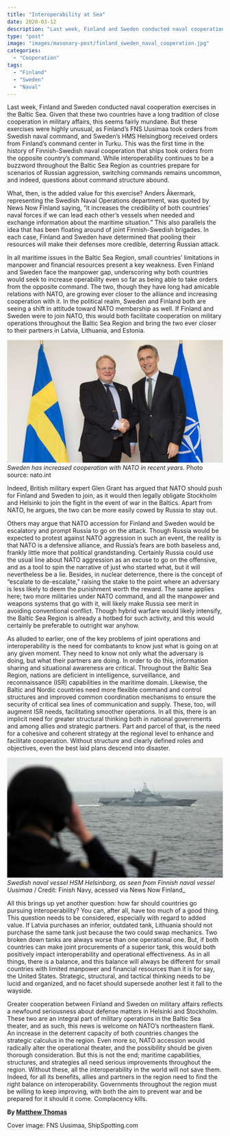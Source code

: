 ```yaml
---
title: "Interoperability at Sea"
date: 2020-03-12
description: "Last week, Finland and Sweden conducted naval cooperation exercises in the Baltic Sea."
type: "post"
image: "images/masonary-post/finland_sweden_naval_cooperation.jpg"
categories: 
  - "Cooperation"
tags:
  - "Finland"
  - "Sweden"
  - "Naval" 
---
```


Last week, Finland and Sweden conducted naval cooperation exercises in the Baltic Sea. Given that these two countries have a long tradition of close cooperation in military affairs, this seems fairly mundane. But these exercises were highly unusual, as Finland’s FNS Uusimaa took orders from Swedish naval command, and Sweden’s HMS Helsingborg received orders from Finland’s command center in Turku. This was the first time in the history of Finnish-Swedish naval cooperation that ships took orders from the opposite country’s command. While interoperability continues to be a buzzword throughout the Baltic Sea Region as countries prepare for scenarios of Russian aggression, switching commands remains uncommon, and indeed, questions about command structure abound. 

What, then, is the added value for this exercise? Anders Åkermark, representing the Swedish Naval Operations department, was quoted by News Now Finland saying, “it increases the credibility of both countries’ naval forces if we can lead each other’s vessels when needed and exchange information about the maritime situation.” This also parallels the idea that has been floating around of joint Finnish-Swedish brigades. In each case, Finland and Sweden have determined that pooling their resources will make their defenses more credible, deterring Russian attack. 

In all maritime issues in the Baltic Sea Region, small countries’ limitations in manpower and financial resources present a key weakness. Even Finland and Sweden face the manpower gap, underscoring why both countries would seek to increase operability even so far as being able to take orders from the opposite command. The two, though they have long had amicable relations with NATO, are growing ever closer to the alliance and increasing cooperation with it. In the political realm, Sweden and Finland both are seeing a shift in attitude toward NATO membership as well. If Finland and Sweden were to join NATO, this would both facilitate cooperation on military operations throughout the Baltic Sea Region and bring the two ever closer to their partners in Latvia, Lithuania, and Estonia. 

![Sweden and NATO](../images/masonary-post/finland_sweden_naval_cooperation-1.jpg#center)
_Sweden has increased cooperation with NATO in recent years._ Photo source: nato.int

Indeed, British military expert Glen Grant has argued that NATO should push for Finland and Sweden to join, as it would then legally obligate Stockholm and Helsinki to join the fight in the event of war in the Baltics. Apart from NATO, he argues, the two can be more easily cowed by Russia to stay out. 

Others may argue that NATO accession for Finland and Sweden would be escalatory and prompt Russia to go on the attack. Though Russia would be expected to protest against NATO aggression in such an event, the reality is that NATO is a defensive alliance, and Russia’s fears are both baseless and, frankly little more that political grandstanding. Certainly Russia could use the usual line about NATO aggression as an excuse to go on the offensive, and as a tool to spin the narrative of just who started what, but it will nevertheless be a lie. Besides, in nuclear deterrence, there is the concept of “escalate to de-escalate,” raising the stake to the point where an adversary is less likely to deem the punishment worth the reward. The same applies here; two more militaries under NATO command, and all the manpower and weapons systems that go with it, will likely make Russia see merit in avoiding conventional conflict. Though hybrid warfare would likely intensify, the Baltic Sea Region is already a hotbed for such activity, and this would certainly be preferable to outright war anyhow. 

As alluded to earlier, one of the key problems of joint operations and interoperability is the need for combatants to know just what is going on at any given moment. They need to know not only what the adversary is doing, but what their partners are doing. In order to do this, information sharing and situational awareness are critical. Throughout the Baltic Sea Region, nations are deficient in intelligence, surveillance, and reconnaissance (ISR) capabilities in the maritime domain. Likewise, the Baltic and Nordic countries need more flexible command and control structures and improved common coordination mechanisms to ensure the security of critical sea lines of communication and supply. These, too, will augment ISR needs, facilitating smoother operations. In all this, there is an implicit need for greater structural thinking both in national governments and among allies and strategic partners. Part and parcel of that, is the need for a cohesive and coherent strategy at the regional level to enhance and facilitate cooperation. Without structure and clearly defined roles and objectives, even the best laid plans descend into disaster.

![HMS Helsinborg](../images/masonary-post/finland_sweden_naval_cooperation-2.jpg#center)
_Swedish naval vessel HSM Helsinborg, as seen from Finnish naval vessel Uusimaa_ / Credit: Finish Navy, acessed via News Now Finland_

All this brings up yet another question: how far should countries go pursuing interoperability? You can, after all, have too much of a good thing. This question needs to be considered, especially with regard to added value. If Latvia purchases an inferior, outdated tank, Lithuania should not purchase the same tank just because the two could swap mechanics. Two broken down tanks are always worse than one operational one. But, if both countries can make joint procurements of a superior tank, this would both positively impact interoperability and operational effectiveness. As in all things, there is a balance, and this balance will always be different for small countries with limited manpower and financial resources than it is for say, the United States. Strategic, structural, and tactical thinking needs to be lucid and organized, and no facet should supersede another lest it fall to the wayside.

Greater cooperation between Finland and Sweden on military affairs reflects a newfound seriousness about defense matters in Helsinki and Stockholm. These two are an integral part of military operations in the Baltic Sea theater, and as such, this news is welcome on NATO’s northeastern flank. An increase in the deterrent capacity of both countries changes the strategic calculus in the region. Even more so, NATO accession would radically alter the operational theater, and the possibility should be given thorough consideration. But this is not the end; maritime capabilities, structures, and strategies all need serious improvements throughout the region. Without these, all the interoperability in the world will not save them. Indeed, for all its benefits, allies and partners in the region need to find the right balance on interoperability. Governments throughout the region must be willing to keep improving, with both the aim to prevent war and be prepared for it should it come. Complacency kills. 

**By [Matthew Thomas](../meet_the_team)**

Cover image: FNS Uusimaa, ShipSpotting.com

